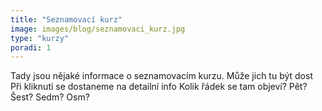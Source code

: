 ```yaml
---
title: "Seznamovací kurz"
image: images/blog/seznamovaci_kurz.jpg
type: "kurzy"
poradi: 1
---
```


Tady jsou nějaké informace o seznamovacím kurzu.
Může jich tu být dost
Při kliknutí se dostaneme na detailní info
Kolik řádek se tam objeví?
Pět?
Šest?
Sedm?
Osm?